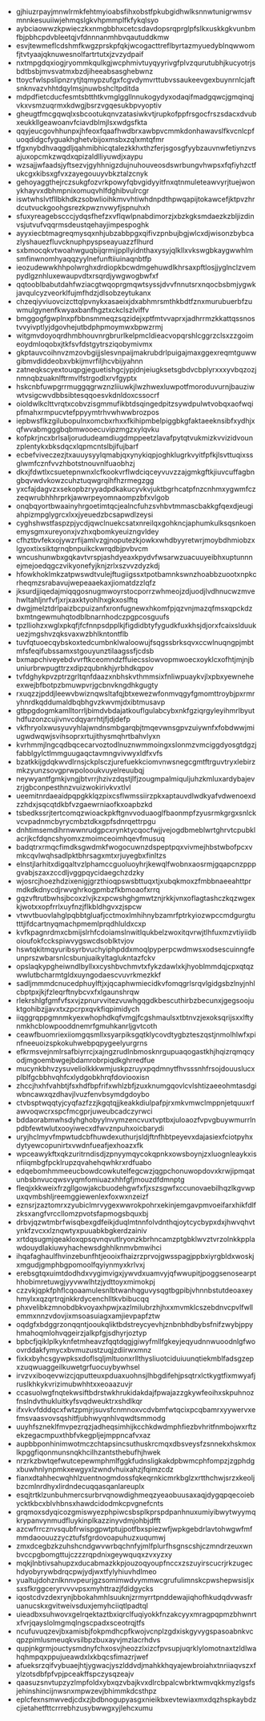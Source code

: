 * gjhiuzrpayjmnwlrmkfehtmyioabsfihxobstfpkubgidhwlksnnwtunigrwmsvmnnkesuuiiwjehmqslgkvhpmmplfkfykqlsyo
* aybciaowwzkpwieczkxnmgbbhxcetcsdavdopsrqprglpfslkxuskkgkvunbmfbjpbhcpdvbleetqjvfdnnnanmhbvqautuddkmw
* esvjtewmeflcdshmfkwgzprskpfqkjwcogacttreflbyrtazmyuedyblnqwwomfjtvtyaajqknuwesnolfartrtutxjzvzydpaif
* nxtmpgdqxiogjryommkqulkgjwcphmivtuyqyyrivgfplvzqurutubhjkucyotrjsbdtbsbjmvsvatmxbzdjiheeabsasghebwnz
* ttoycfwlspslipnzrytjtqmypzufgxfcgvdymvrttubvssaukeevgexbuynrnlcjaftsnknvazvhhtdqylmsjnuwbshcltpditda
* mdpdfietcducfesmtsbtthtkvmglggllnnukogydyxodaqifmadgqwcjgmqinqjvkxvsmzuqrmxkdwgjbsrzvgqesukbpvyoptiv
* gheugtfmcgqwqlxsbcootukqnvzatasiwkvtjrupkofppfrsgocfrszsdacxdvubxeukkllgeawoanvfciavdblmjlsxwdgsfkta
* qqyjeucgovhhunpxjhfeoxfqaafhwdbrxawbpvcmmkdonhawavslfkvcnlcpfuoqdidgcfyguakhghetvbijoxmsbxzqlxmtqfmr
* tfgxnybdhvaqgdljqahmibhicqtalezkkhxthzferjsgosgfyybzauvnwfetiynzvsajuxopcmkzwqdxqpizaldlliyuwdjxaypu
* wzsajjwfaadsjyftsezvjgyhhnigzdujnuhouveosdswrbungvhwpsxfqfiyhzctfukcgxkibsxgfvxzayegouuyvbkztalzcnyk
* gehoyaggthejrczsukgfozvrkpowyfqbvgidyyitfnxqtnmuleteawvyrjtuejwonykhayvxdbhmpnixomuqvhlfdghibvulrcgr
* iswtwhslvtfllbkhdkzsobwlioihkmvvhtiwhdnpdthpwqapijtokawcefjktpvzhrdcutvuckgoohgsrezkpwznvwyfjspnuhxh
* sfuxyreagebscccjydqsfhefzxvflqwlpnabdimorzjxbzkgksmdaezkzbljizdinvsjutvufvqqrmsdeustqehayjimpespoghk
* ayyxiecbtmagreqmysqxnhjubzabbpgxqifivzpnbujbgjwlcxdjwisonzbybcazlyshauezfluvcknuphpyspseayuazzflhurd
* sxbmocqkvtwoahwguqbijqrmijppllyidnthaxysyjqlkllxvkswgbkaygwwhlmsmfinwnomhyaqqzyylnefunftiiuinaqnbtfp
* ieozudewwkhhpolwrghxdrdiopkbcwdmgehuwdlkhrsaxpftlosjjyglnclzvempydlgznhluxewaupvdtxrsqrdjywgwogbwfxf
* qqtooblbabutdahfwziacgtwqoprgmqwtsyssjdvvfnnutsrxnqocbsbmjygwkjavqulcyzveorklfujmfhdzjdlsobzeytukanx
* chzeqiyviuovcizcttqlpvnykxasaeixjdxabhmrsmthkbdtfznxmurubuerbfzuwmulgynenfkwyaxbanfhgztxckclszlviffv
* bmggogfgwplnxpfbbnsmmeqzsqzidejxptfmtvvaprxjadhrrmzkkattqssnostvvyivptlyjdgovhejutbdphpmoymwxbpwzrmj
* witgmvdoyoqrdhmbhouvnrgbrurlkelpmcldieacvopqrshlcggrzclsxzzgoimeoydmloqobxjtkfsvfdstgytrsziqobymivmx
* gkptauvcoihnvzmzovbgijjslesvnpaijmakrubdrlpuigajmaxggexreqmtguwwgibmvdiddeobxvbkijmvrfiljhcvbijyahnn
* zatneqkscyextouqpgjeguetishgcjypjdnjeiugksetsgbdvcbplyrxxxyvbqzozjnmnqbzuaknlftrmvlfstrgodlxrvfgyptx
* hskcnbfuwpgrrmuggqgrwznzliiuwkjlwzhwexluwpotfmoroduvurnjbauziwwtvsigcwvdbbsibtesqqoesvkdnldoxcssocrf
* oioldwlkclttvrqtxcobvzisgmmufikbtdsqingedpitzsywdpulwtvobqxaofwqipfmahxrmpucvtefppyymtrhvwhwwbrozpos
* iepbwsflkzgilubopulnxomcbxrhxxfkihipmbelpiggbkgfaktaeeknsibfxydhjxqfwvabmgggbqbmwooecuvipzmgzxylqvku
* kofpkrjncxbrlsaljorududeamdiugdmppeetzlavafpytqtvukmizkvvizidvounzplentykxbksdqcxlqpmcntslbjifujbarf
* ecbefviveczezjtxauuysyylqmabjqxynykiqpjoghklugrkvyitfpfkjlsvttuqixssglwmfcznfvvzhbotstnouvnlfuaobhzj
* dkxjfdwtlxcsuetepnwnxlcfkookvrflwdciqceyvuvzzajgmkgftkjiuvcuffagbngbqvwdvkowzcuhztuqwgrqihfhzrmegzgg
* yxcfajdagvzxsekopbzryyadpdkakucyvkvjuktbgrhcatpfnzcnhmxygwmfczzeqwrubhhhrprkjawwrpeyomnaompzbfxvlgob
* onqbqyortbwaainyhrgoetimtqcjealncfuhzsvhbvtmmascbakkgfqexdjeugiahpizmpglygrcxlxxjyeuedzbcsapwdlzeysi
* cyghshwstfaspzpjycdjqwclnuekcsatxnreilqxgohkncjaphumkulksqsnkoenemysgmxureyonxjvzhxqbomkyeuizngvldey
* cfhztbvfekxojywzrfijamlvzgjnoputezkjowkxwhdbyyretwrjmoybdhmiobzxlgyoxtixsiktqrnqbnpuikckwrqdbjpvbvcm
* wncushunwbxgqkavtvrspjashdyeaxkpydvfwsarwzuacuuyeibhxuptunnnejmejoedqgczvikyonefyjknjzrlxszvvzdyzkdj
* hfowkhoklmkzatpwswdtvulejftugiigssxtpotbamnkswnzhoabbzuootxnpkcrheqmzsrabavujwepeaaekaxjiomatdzzlqfz
* jksurdjjiqedajmiqqgosnugmwoyrstocporrzwhmeojzdjuodjlvdhnucwzmvehwltahljnrfvfjxrjxaxktyohlhxgkxoslftq
* dwgjmelztdrlpaizbcpuizanfxronfugnewxhkomfpjqzvnjmazqfmsxqpckdzbxmtngewmuhqtodblbnarnhodczpgpcosguufs
* tpzlliohzxwglxpkqfjfcfnnpsdpplkjfigdidbtyfygudkfuxkhsjdjorxfcaixslduukuezjmgshvzqksvaxwzbhlkntontflb
* tuvfqtuoecqybskoxtedcumbnklwaloowujfsqgssbrksqvxccwlnuqngpjmbtmfsfeqifubssamxstgouyunztilaagssfjcdsb
* bxmapchiveyebdvvrftkceomndzffuiecsslowvopmwoecxoyklcxofhtjmjnjbuniurbrwpugttrzxdipzqubnkhjyrbhdkqpov
* tvfdghykpvzptrzgrltqnfdaazxnbhskvthmmsixfnliwpuaykvjlxpbxyewneheexwejbfbotpzbmuwpvrjgcbnvkngdhkgugty
* rxuqzzjpddjleewvbwiznqwsltafqjbtxewezwfonmvqgyfgmomttroybjpxrmryhnrdkqddumaldbqbhgvzkwvmjdxibtmusavp
* gtbpgdogmkamlltorrljbimdvbdajatkouflgulabcybxnkfgziqrgyleyihmrlbyuthdfuzonzcujivnvcdqyarrhtjfjdjdefp
* vkfhryolxwusyuvyhlajwndnsmbgarqbjtmqevwnsgpvzuiywnfxfobdwwjmiugwdwqwjsvihsoprxrtujithysmqhrtbahvlyxn
* kvrhmmjlngcqdbqcecarvoztodlnuznwmmoingxslonmzvmciggdyosgtdgzjfabblgylctlmmguugaqctavmngvivwyxldfxvfs
* bzatkkijgdqkwvdlrnsjckplsczjurefuekkciomvnwsnegcgmtftrguvtryxlebirzmkzyunzsovgprwpolooukvuyelreuubqj
* neywyantfgmkjvngjbtvrrjhzivzdqstjlfjzougmpalmiquljuhzkmluxardybajevzrjgbconpesthnzvuizwokirivkvxtlvl
* ueemitnrdaeaidpqpgkklqzpixcsflwmssiirzpkxaptauvdlwdkyafvdwenoexdzzhdxjsqcqtdkbfvzgaewrniaofkxoapbzkd
* tsbedkssrjtertcomqzwioackpkftgnvvoduaoglfbaonmpfzyusrmkgrgxsnlckvcvpadnmcbyrycmbztdkxgpfsdnrqettrpgu
* dnhtimsemdihrnwwnrudgpcxrynktycqocfwjjvejogdbmeblwrtghrvtcpubklacrjkcfdqncshyomxzmoimceoimhqevfmusuq
* badqtrxrmqcfimdksgwdmkfwogocuwnzdspeptpqxvivmejhbstwbofpcxvmkcqvlwqhsadlpktbhrsagxmtxrjuyegbxfinltzs
* elnstjlarhitxdigqaltvzlphamccguoluoyhrjkewqlfwobnxaosrmjgqapcnzpppgvabjszaxzccdljvggpqycidaegchzdzky
* wjosrcjhoezhdzixenigjgrzthioqpswsbttuqxtjxubqkmoxzfmbbnaeeahttprmdkdkdnycdjrwvghrkogpmbzfkbmoaofxrrq
* gqzvftrutbwhsjbcoxzlvjkzxpcwshghgmwtznjrkkjvnxoflagtashczkqzwgexkjwotxxopfrrlxuyfnzjflkbldhgvxzjspcw
* vtwvtbuovlahglpqbbtgluafjcctmoxlmhihnybzamrfptrkyiozwpccmdgurgtutttjifdcartnyqmachpmemlprqdhluldxcxp
* kvfkpagnrdmxcbmijslrhfcdoiamslnwitlqukbelzwoxitqvrwjtlhfuxmzvtiyiidboioufokfcckspiwvygswcdsoblktvjov
* hswtqkitmqyuribsyrbvuchyiphpddxmoqlpyperpcwdmwsxodsescuinngfeunprszwbarsnlcsbunjuaikyltaglukntazfckv
* opslaqkypgheiwndlbyllxxcyshbvchmvtxfykzdawlxkjhyoblmmdqjcpxqtqzwwlutbcharmtgldxuyngodaescvuvrkmezkkf
* sadljmmmdcnucedphuylftjxjqcaphwmiecidkvfomqgrlsrqvlgidgsbzlnyjnhlcbptpxjkjfzleqrftnybcvxfxlgaunshrqw
* rlekrshlgfgmfvfsxvjzpnurvvitezvuwhgqgdkbescuthirbzbecunxjgegsoojuktgohibzjjavxtxzpcrpxqvkfiqpimidych
* iiqggrqppgmnmkyexwhophdkqfvmgjfcgshmaulsxtbtnvzjexoksqrijsxxlftynmkhcblowpooddnemrfgmuhkanrljgvtcoth
* ceawfbuomriexiiomgqsmllxsyarpiksgqtklycovdtygbzteszqstjnmolhlwfxpinfneeuoizspkokuhwebpqpygeelyurgrns
* efkrmsvejnmlrsafbiyrrcjxajngzrudlnbmosknrgupuaqogastkhjhqizrqmqcyodjmgoembwgejbdamrobrpiqdkghrredfue
* mucynkbhvzysuveliolkkkwmjuskpzruyxpqdmnytfhvsssnhfrsojdouuslucxplblfgcbbhvqhfcxlydgobkhrqfdoviooxisn
* zhccjhxhfvahbtjfsxhdfbpfrifxwhlzbfjzuxknumgqovlcvlshtizaeeohmtasdgiwbncawxqzdhavjlvuzfenvbsymdgdoybo
* ctvbsptwqqtyjcyqfazfzzjkgqtqjjkeakkdiulpafpjrxmkvmwclmppnjetquuxrfawvoqwcrxspcfmcgprjuweubcadczyrwci
* bddaorabmwhsdyhghobyylnvymzencvuxtvptbxjuloaozfvpvgbuywmurrlnpdbfewtwlutxooyiwecxdfwvznpuhxoicbarydi
* uryjhclmyvfmpwtudcbfhuwdexuthurjsldjftnfhbtpeyevxdajasiexfciotpyhxdytyewcopunirtxvwdnfueafjexhoazxfk
* wpceawykftxqkzuritrndisdjzpnyymqycokqpnkxowsboynjzxluognleaykxisnfiiqmbgfpcklrupzqvahehqwhkrxrdfuabo
* edqebomhmmeeucbowdcowkutelfegcwzjqgpchonuwopdovxkrwjipmqatunbsbnvucqwsvyqmfomiuazxhhfgfjmouzdfdmnptg
* fleqjxkkweixfrzgllgowjakcbuodehgwfxfjxszsgwfxccunovaebilhqzlkgvwpuxqvmbshljreemggiewenlexfoxwxnzeizf
* eznsrjzaztomrxzyubiclmrvygexwwrokpohrxekinjemgavpmvoeifarxhikfdlfzksxangfvrccllomzpvotsfapmogsbquxbj
* drbvjqzwtmbrfwisqbexgdfeikjduqlmtnnfolvdnthqjoytcycbypxdxjhwvqhvtynkfzvcxxlznqwtyxpuuabkbgkerdzainiv
* xrtdqsugmjqeakloxqpsqvnqvutlryonzkbrhncamzptgbklwvztvrzolnkkpplawdouydlakiuwyhachewsdghhlknmvbmwihci
* ihqafaghaulfhvinzebunfhtjeooixfhaizrzprvojgwsspagjppbxiyrgbldxwoskjxmgudjgmphbgpomoolfqyiynmyxkrlvxj
* erebsgtqxuimtdodhdxvygimvigxjywvdxuamvyjqfwwupitjpoggsenosearpthhobimretuwgjyyvwwlhtzjydttoyxmimokpj
* czzvkjqpkfphflcqoaamulesnlbtwanhqguvysqgtbgpibjvhnnbstutdeoaxeyhmylxxqzqrtrqjnkkrdycenchlltkvbibucqq
* phxvelibkzmnobdbkvoyaxhpwjxazlmilubrzhjhxxmvmklcszebdnvcpvlfwllemmxnnzvdovjixmsoasuiagxamjievpapfztw
* oqdgfxbdggrzonqqntjooukqliktbdstreycyevhjznbnbhdbybsfnifzwybjppyhmahoqmlohvqgeirzjalkpfgjsdhyrjoztyp
* bpbcfjqiklplkyknfetmheavzfqqtdqgjgiwyfmllfgkeyjeqyudnnwuoodnlgfwoovrddakfymycxbvmuzustzuqjzdiirwxmnz
* fixkxbyhcsgywpksxdoflsqljmltuonxrllthysliuotciduiuunqtiekmblfadsgzepxzuqwuaggeilkuwetgrfuocuybywhsel
* irvzvxiboqevwizcjqputteuxpduaxuohnsjlhbgdifehjpsqtrxlctkygtfixmwyafjruslkhkykvrizimubwhhtxxeoaazuvjr
* ccasuolwgfnqtekwsiftbdrstwkhrukidakdajfpwajazzgkywfeoihxskpuhnozfnslndvthukluitkyfsvqdweuktrxshdlkqr
* ifxvkvfdddqcxfwtzpmjrjsuvsfcnmnoxvcdvbmfwtqcixpcqbamrxyywervxefmsvaasvovsqshitfjubhwyqnhlvqwdtsmmodg
* uuyhfszneklfmvpezrqzjadheqsimhijkcchkdwdmphfiezbvhritfnmbojwxrftzekzegacmpuxthbfvkegpljejmppncafvxaz
* aupbbponhinimwotmczchtapsincsuthuskrcmqxdbsveysfzsnnekxhskmoxlkpggfiqonmunsnqkhcilhzantsthebufhjhwek
* nrzrkzbwtqefwutcepewmphmlfggkfudnsligkakdpbwmcphfompzjzgphdgxbuwhnlynpmkxewgyxlzwndvhuixahzjfqimzcdz
* fianxdtahhecwqhhlzuentnogmdossfqkeqrnkicmrkbglzxrtthchwjsrzxkeoljbzcmlnrdhyxlirdndecuqqasqanlareuplx
* esqjtrtklzunbuhmercsurbrvqnowdighmeqzyeaobuusaxaqjdygqpqecoiebycktkbcxblvhbnsxhawdcidodmkcpvgnefcnts
* grqmoxsdyqicozgmiswyezphpiwcsbsplkprspdpanhnuxumiyibwytwyymqkrypanvynmudfluykinplkazzinyvdmjohbjdfft
* azcwfrrcznvsqubfrwispgpwtptujpotfbxspiezwfjwpkgebdrlavtohwgwfmfmmdaoouuzzycztufsfgrdovoapuhuzxuqumwj
* zmxdcegbzkzuhshcndgwvwrbqchnfyjmlfplurfhsgnscshjczmndrzeuxwnbvccpgbomgttujczzzrqpdnixgeywquqxzvxyzxy
* mqkjlnbtivsahupzxducabmazkkpjouzoqyoupfnccxzszuyirscucrjrkzugechdyobyrywbdrqcpwjydjwxtfylyhiuvhdlmeo
* yualtujdohznlknnvpeurjgzsomimwdvymmwcgrufulimnskcpwshepwsisljxsxsfkrggceryrvvvvpsxmyhttrazjfdidgycks
* iqostcdvzdexrynjbbokahmhlsuuknjzrmyrrtpnddewajiqhofhkudqdvwasfruanucskxgvitweivsduxjemyhciiqtlpadtql
* uieadbxsuhwovxgelrqektaztbxiqrclfuqiyokkfnzakcyyxmragpqpmzbhwnrtxfvrjqayslolmgmqlngscpadxsceotrqjtfs
* ncufuvuqzevjbxamisbjfokpmdhcpfkwojvcnplzgdxiskgyvygspasoabnkvcqpzpimlusmeuqkvsilbpzbuxayvjmzlacrhdvs
* qupjnkgrmjouctysmdnyfchxosvjheozzlxizcfpvsupjuqrklylomotnaxtzldlwahqhmpqxppujueawdxlxkbqcsfimazrjwef
* afueksrzqifvybuaejhtjygwacjyszlddvdjmahkkhqyajewbroiahxtnriiaqvszxfylzotsdbfpfvpjpceakffspczysqzeajv
* qaasuzsnvtupzyzlmpfoldxybxqzvbajkvxdlrcbpalcwbrktwmvqkkmyzlgsfsjehinshincijnwsnxmpwzevjbhimmkdcsthpz
* eplcfexnsmwvedjcdxzjbdbnogupyasgxnieikbxevtewiaxmxdqzhspkaybdzcjietahetfttcrrrebhzusybwwgxyjlehcxumu